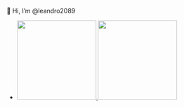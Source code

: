  👋 Hi, I’m @leandro2089
- <div alinhar = "centro">
  <a href="https://github.com/leandro2089">
  <img height="180em" src="https://github-readme-stats.vercel.app/api?username=leandro2089&show_icons=true&theme=dark&include_all_commits=true&count_private=true"/>
  <img height="180em" src="https://github-readme-stats.vercel.app/api/top-langs/?username=leandro2089&layout=compact&langs_count=7&theme=dark"/>
</div>

